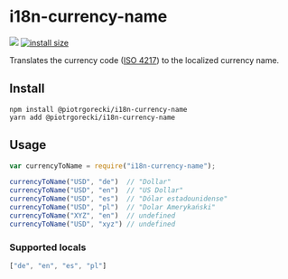 # i18n-currency-name
[![](https://img.shields.io/npm/v/@piotrgorecki/i18n-currency-name.svg)](https://www.npmjs.com/package/@piotrgorecki/i18n-currency-name)
[![install size](https://packagephobia.now.sh/badge?p=@piotrgorecki/i18n-currency-name)](https://packagephobia.now.sh/result?p=@piotrgorecki/i18n-currency-name)


Translates the currency code ([ISO 4217](https://en.wikipedia.org/wiki/ISO_4217)) to the localized currency name.

## Install

```
npm install @piotrgorecki/i18n-currency-name
yarn add @piotrgorecki/i18n-currency-name
```

## Usage

```js
var currencyToName = require("i18n-currency-name");

currencyToName("USD", "de")  // "Dollar"
currencyToName("USD", "en")  // "US Dollar"
currencyToName("USD", "es")  // "Dólar estadounidense"
currencyToName("USD", "pl")  // "Dolar Amerykański"
currencyToName("XYZ", "en")  // undefined
currencyToName("USD", "xyz") // undefined
```

### Supported locals
```js
["de", "en", "es", "pl"]
```
